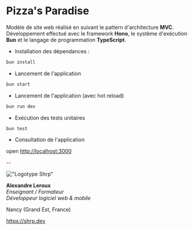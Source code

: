 # Pizza's Paradise

Modèle de site web réalisé en suivant le pattern d'architecture __MVC__.
Développement effectué avec le framework __Hono__, le système d'exécution __Bun__ et le langage de programmation __TypeScript__.

- Installation des dépendances :

```sh
bun install
```

- Lancement de l'application

```sh
bun start
```

- Lancement de l'application (avec hot reload)

```sh
bun run dev
```

- Exécution des tests unitaires

```sh
bun test
```

- Consultation de l'application

open <http://localhost:3000>

--

!["Logotype Shrp"](https://sherpa.one/images/sherpa-logotype.png)

__Alexandre Leroux__  
_Enseignant / Formateur_  
_Développeur logiciel web & mobile_

Nancy (Grand Est, France)

<https://shrp.dev>

